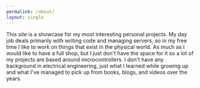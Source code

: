 ```yaml
---
permalink: /about/
layout: single
---
```


This site is a showcase for my most interesting personal projects. My day job deals primarily with writing code and managing servers, so in my free time I like to work on things that exist in the physical world. As much as I would like to have a full shop, but I just don't have the space for it so a lot of my projects are based around microcontrollers. I don't have any background in electrical engineering, just what I learned while growing up and what I've managed to pick up from books, blogs, and videos over the years.
